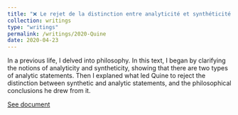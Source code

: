 ```yaml
---
title: "❌ Le rejet de la distinction entre analyticité et synthéticité par Quine"
collection: writings
type: "writings"
permalink: /writings/2020-Quine
date: 2020-04-23
---
```

In a previous life, I delved into philosophy. In this text, I began by clarifying the notions of analyticity and syntheticity, showing that there are two types of analytic statements. Then I explaned what led Quine to reject the distinction between synthetic and analytic statements, and the philosophical conclusions he drew from it.

[See document](https://drive.google.com/file/d/1AKQqipcUqR_nprb_pDbDOW_s3t1YJxLq/view?usp=sharing)